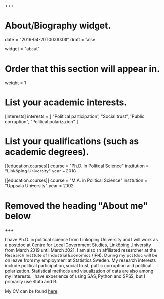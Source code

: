 +++
# About/Biography widget.

date = "2016-04-20T00:00:00"
draft = false

widget = "about"

# Order that this section will appear in.
weight = 1

# List your academic interests.
[interests]
  interests = [
    "Political participation",
    "Social trust",
    "Public corruption",
    "Political polarization"
  ]

# List your qualifications (such as academic degrees).
[[education.courses]]
  course = "Ph.D. in Political Science"
  institution = "Linköping University"
  year = 2018

[[education.courses]]
  course = "M.A. in Political Science"
  institution = "Uppsala University"
  year = 2002

# Removed the heading "About me" below

+++


I have Ph.D. in political science from Linköping University and I will work as a postdoc at Centre for Local Government Studies, Linköping University from March 2019 until March 2021. I am also an affiliated researcher at the Research Institute of Industrial Economics (IFN). During my postdoc will be on leave from my employment at Statistics Sweden. My research interests include political participation, social trust, public corruption and political polarization. Statistical methods and visualization of data are also among my interests. I have experience of using SAS, Python and SPSS, but I primarily use Stata and R.

My CV can be found [here](/cv/cv_richard_ohrvall_en.pdf).

